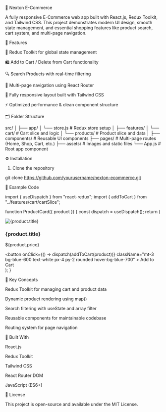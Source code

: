 🛒 Nexton E-Commerce

A fully responsive E-Commerce web app built with React.js, Redux Toolkit, and Tailwind CSS. This project demonstrates modern UI design, smooth state management, and essential shopping features like product search, cart system, and multi-page navigation.

🚀 Features

🧠 Redux Toolkit for global state management

🛍️ Add to Cart / Delete from Cart functionality

🔍 Search Products with real-time filtering

📄 Multi-page navigation using React Router

📱 Fully responsive layout built with Tailwind CSS

⚡ Optimized performance & clean component structure


🗂️ Folder Structure

src/
│
├── app/
│   └── store.js              # Redux store setup
│
├── features/
│   └── cart/                 # Cart slice and logic
│   └── products/             # Product slice and data
│
├── components/               # Reusable UI components
├── pages/                    # Multi-page routes (Home, Shop, Cart, etc.)
├── assets/                   # Images and static files
└── App.js                    # Root app component

⚙️ Installation

1. Clone the repository

git clone https://github.com/yourusername/nexton-ecommerce.git


🧩 Example Code

import { useDispatch } from "react-redux";
import { addToCart } from "../features/cart/cartSlice";

function ProductCard({ product }) {
  const dispatch = useDispatch();
  return (
    <div className="border p-4 rounded-lg shadow">
      <img src={product.image} alt={product.title} className="w-full h-40 object-cover" />
      <h3 className="font-semibold text-lg mt-2">{product.title}</h3>
      <p className="text-gray-500">${product.price}</p>
      <button
        onClick={() => dispatch(addToCart(product))}
        className="mt-3 bg-blue-600 text-white px-4 py-2 rounded hover:bg-blue-700"
      >
        Add to Cart
      </button>
    </div>
  );
}

🧠 Key Concepts

Redux Toolkit for managing cart and product data

Dynamic product rendering using map()

Search filtering with useState and array filter

Reusable components for maintainable codebase

Routing system for page navigation


🧰 Built With

React.js

Redux Toolkit

Tailwind CSS

React Router DOM

JavaScript (ES6+)


📄 License

This project is open-source and available under the MIT License.